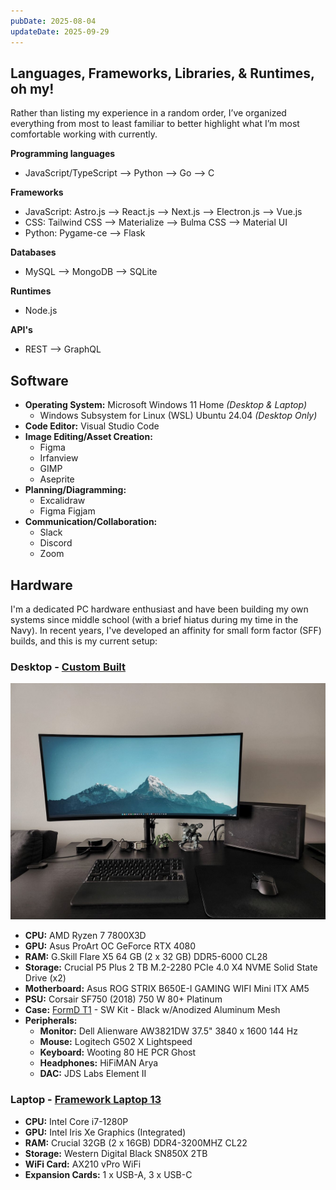 ```yaml
---
pubDate: 2025-08-04
updateDate: 2025-09-29
---
```


## Languages, Frameworks, Libraries, & Runtimes, oh my!

Rather than listing my experience in a random order, I’ve organized everything from most to least familiar to better highlight what I’m most comfortable working with currently.

**Programming languages**

- JavaScript/TypeScript --> Python --> Go --> C

**Frameworks**

- JavaScript: Astro.js --> React.js --> Next.js --> Electron.js --> Vue.js
- CSS: Tailwind CSS --> Materialize --> Bulma CSS --> Material UI
- Python: Pygame-ce --> Flask

**Databases**

- MySQL --> MongoDB --> SQLite

**Runtimes**

- Node.js

**API's**

- REST --> GraphQL

## Software

- **Operating System:** Microsoft Windows 11 Home _(Desktop & Laptop)_
  - Windows Subsystem for Linux (WSL) Ubuntu 24.04 _(Desktop Only)_
- **Code Editor:** Visual Studio Code
- **Image Editing/Asset Creation:**
  - Figma
  - Irfanview
  - GIMP
  - Aseprite
- **Planning/Diagramming:**
  - Excalidraw
  - Figma Figjam
- **Communication/Collaboration:**
  - Slack
  - Discord
  - Zoom

## Hardware

I'm a dedicated PC hardware enthusiast and have been building my own systems since middle school (with a brief hiatus during my time in the Navy). In recent years, I've developed an affinity for small form factor (SFF) builds, and this is my current setup:

### Desktop - [Custom Built](https://pcpartpicker.com/b/Y6Dqqs)

![Desktop Pic](./desk_setup.jpg)

- **CPU:** AMD Ryzen 7 7800X3D
- **GPU:** Asus ProArt OC GeForce RTX 4080
- **RAM:** G.Skill Flare X5 64 GB (2 x 32 GB) DDR5-6000 CL28
- **Storage:** Crucial P5 Plus 2 TB M.2-2280 PCIe 4.0 X4 NVME Solid State Drive (x2)
- **Motherboard:** Asus ROG STRIX B650E-I GAMING WIFI Mini ITX AM5
- **PSU:** Corsair SF750 (2018) 750 W 80+ Platinum
- **Case:** [FormD T1](https://formdt1.com/) - SW Kit - Black w/Anodized Aluminum Mesh
- **Peripherals:**
  - **Monitor:** Dell Alienware AW3821DW 37.5" 3840 x 1600 144 Hz
  - **Mouse:** Logitech G502 X Lightspeed
  - **Keyboard:** Wooting 80 HE PCR Ghost
  - **Headphones:** HiFiMAN Arya
  - **DAC:** JDS Labs Element II

### Laptop - [Framework Laptop 13](https://frame.work/laptop13)

- **CPU:** Intel Core i7-1280P
- **GPU:** Intel Iris Xe Graphics (Integrated)
- **RAM:** Crucial 32GB (2 x 16GB) DDR4-3200MHZ CL22
- **Storage:** Western Digital Black SN850X 2TB
- **WiFi Card:** AX210 vPro WiFi
- **Expansion Cards:** 1 x USB-A, 3 x USB-C
